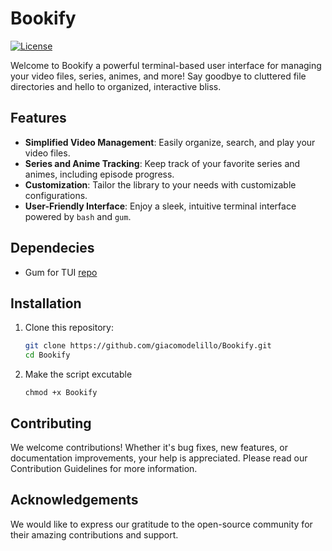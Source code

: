
# Bookify

[![License](https://img.shields.io/badge/License-MIT-blue.svg)](LICENSE)

Welcome to Bookify a powerful terminal-based user interface for managing your video files, series, animes, and more! Say goodbye to cluttered file directories and hello to organized, interactive bliss.

## Features

- **Simplified Video Management**: Easily organize, search, and play your video files.
- **Series and Anime Tracking**: Keep track of your favorite series and animes, including episode progress.
- **Customization**: Tailor the library to your needs with customizable configurations.
- **User-Friendly Interface**: Enjoy a sleek, intuitive terminal interface powered by `bash` and `gum`.

## Dependecies 

- Gum for TUI [repo](https://github.com/charmbracelet/gum)

## Installation

1. Clone this repository:
   ```sh
   git clone https://github.com/giacomodelillo/Bookify.git
   cd Bookify
   ```
2. Make the script excutable 
   ```
   chmod +x Bookify
   ```
## Contributing
We welcome contributions! 
Whether it's bug fixes, new features, or documentation improvements, your help is appreciated. Please read our Contribution Guidelines for more information.

## Acknowledgements
We would like to express our gratitude to the open-source community for their amazing contributions and support.